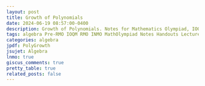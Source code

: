 ```yaml
---
layout: post
title: Growth of Polynomials
date: 2024-06-19 08:57:00-0400
description: Growth of Polynomials. Notes for Mathematics Olympiad, IOQM, RMO, INMO. Problem set, Solutions, Questions, Answers, Hints, Walkthroughs, Discussions.
tags: algebra Pre-RMO IOQM RMO INMO MathOlympiad Notes Handouts LectureNotes
categories: algebra
jpdf: PolyGrowth
jsujet: Algebra
lnmo: true
giscus_comments: true
pretty_table: true
related_posts: false
---
```


